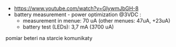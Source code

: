 - https://www.youtube.com/watch?v=GIywmJbGH-8
- battery measurement - power optimization @3VDC :
	- measurement in menue: 70 uA (other menues: 47uA, +23uA)
	- battery test (LEDs): 3,7 mA (3700 uA)


pomiar beteri na starcie
komunikaty
